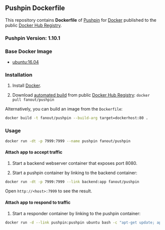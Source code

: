 ## Pushpin Dockerfile


This repository contains **Dockerfile** of [Pushpin](http://pushpin.org/) for [Docker](https://www.docker.com/) published to the public [Docker Hub Registry](https://registry.hub.docker.com/).

### Pushpin Version: 1.10.1

### Base Docker Image

* [ubuntu:16.04](https://hub.docker.com/_/ubuntu/)

### Installation

1. Install [Docker](https://www.docker.com/).

2. Download [automated build](https://hub.docker.com/r/fanout/pushpin/) from public [Docker Hub Registry](https://hub.docker.com/): `docker pull fanout/pushpin`

Alternatively, you can build an image from the `Dockerfile`:

```sh
docker build -t fanout/pushpin --build-arg target=dockerhost:80 .
```

### Usage

```sh
docker run -dt -p 7999:7999 --name pushpin fanout/pushpin
```

#### Attach app to accept traffic

1. Start a backend webserver container that exposes port 8080.

2. Start a pushpin container by linking to the backend container:

```sh
docker run -dt -p 7999:7999 --link backend:app fanout/pushpin
```

Open `http://<host>:7999` to see the result.

#### Attach app to respond to traffic

1. Start a responder container by linking to the pushpin container:

```sh
docker run -d --link pushpin:pushpin ubuntu bash -c "apt-get update; apt-get install -y curl; while true; do curl -s -d '{ \"items\": [ { \"channel\": \"test\", \"formats\": { \"http-stream\": { \"content\": \"hello there\n\" } } } ] }' http://pushpin:5561/publish ; sleep 1; done"
```

